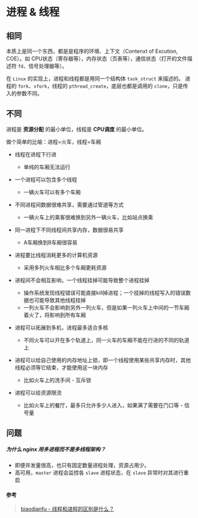 # 进程 & 线程



## 相同

本质上是同一个东西，都是是程序的环境、上下文（Contenxt of Excution, COE）。如 CPU状态（寄存器等），内存状态（页表等），通信状态（打开的文件描述符 `fd`、信号处理器等）。

在 `Linux` 的实现上，进程和线程都是用同一个结构体 `task_struct` 来描述的。 进程的 `fork`、`vfork`，线程的 `pthread_create`，底层也都是调用的 `clone`，只是传入的参数不同。



## 不同

进程是 **资源分配** 的最小单位，线程是 **CPU调度** 的最小单位。

做个简单的比喻：进程=火车，线程=车厢

- 线程在进程下行进
    - 单纯的车厢无法运行

- 一个进程可以包含多个线程
    - 一辆火车可以有多个车厢

- 不同进程间数据很难共享，需要通过管道等方式
    - 一辆火车上的乘客很难换到另外一辆火车，比如站点换乘
- 同一进程下不同线程间共享内存，数据很易共享
    - A车厢换到B车厢很容易
- 进程要比线程消耗更多的计算机资源
    - 采用多列火车相比多个车厢更耗资源
- 进程间不会相互影响，一个线程挂掉可能导致整个进程挂掉
    - 操作系统发现线程错误可能直接kill掉进程；一个挂掉的线程写入的错误数据也可能导致其他线程挂掉
    - 一列火车不会影响到另外一列火车，但是如果一列火车上中间的一节车厢着火了，将影响到所有车厢
- 进程可以拓展到多机，进程最多适合多核
    - 不同火车可以开在多个轨道上，同一火车的车厢不能在行进的不同的轨道上
- 进程可以给自己使用的内存地址上锁，即一个线程使用某些共享内存时，其他线程必须等它结束，才能使用这一块内存
    - 比如火车上的洗手间 - 互斥锁
- 进程可以给资源限流
    - 比如火车上的餐厅，最多只允许多少人进入，如果满了需要在门口等 - 信号量





## 问题

##### 为什么 nginx 用多进程而不是多线程架构？

- 即便并发量很高，也只有固定数量进程处理，资源占用少。
- 高可用，`master` 进程会监控各 `slave` 进程状态，在 `slave` 异常时对其进行重启





#### 参考

> [biaodianfu - 线程和进程的区别是什么？](https://www.zhihu.com/question/25532384/answer/411179772)

